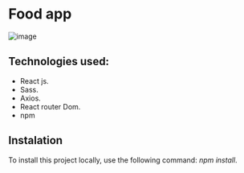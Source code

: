 # Food app
![image](https://user-images.githubusercontent.com/79488966/228032578-1d455b57-39b0-4a9b-be7c-d72c0a5b2441.png)

## Technologies used:
- React js.
- Sass.
- Axios.
- React router Dom.
- npm

## Instalation
To install this project locally, use the following command: *npm install*.

